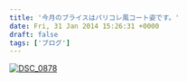 ```yaml
---
title: '今月のブライスはパリコレ風コート姿です。'
date: Fri, 31 Jan 2014 15:26:31 +0000
draft: false
tags: ['ブログ']
---
```


[![DSC_0878](//cafe-cooks.com/images/2014/02/DSC_0878-768x1024.jpg)](//cafe-cooks.com/images/2014/02/DSC_0878.jpg)